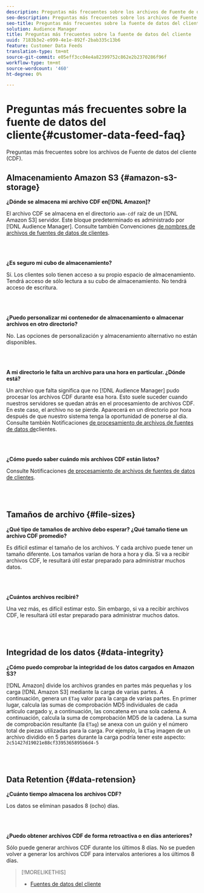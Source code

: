 ```yaml
---
description: Preguntas más frecuentes sobre los archivos de Fuente de datos del cliente (CDF).
seo-description: Preguntas más frecuentes sobre los archivos de Fuente de datos del cliente (CDF).
seo-title: Preguntas más frecuentes sobre la fuente de datos del cliente
solution: Audience Manager
title: Preguntas más frecuentes sobre la fuente de datos del cliente
uuid: 7183b3e2-e999-4e1e-892f-2bab335c13b6
feature: Customer Data Feeds
translation-type: tm+mt
source-git-commit: e05eff3cc04e4a82399752c862e2b2370286f96f
workflow-type: tm+mt
source-wordcount: '460'
ht-degree: 0%

---
```



# Preguntas más frecuentes sobre la fuente de datos del cliente{#customer-data-feed-faq}

Preguntas más frecuentes sobre los archivos de Fuente de datos del cliente (CDF).

## Almacenamiento Amazon S3 {#amazon-s3-storage}

**¿Dónde se almacena mi archivo CDF en[!DNL Amazon]?**

El archivo CDF se almacena en el directorio `aam-cdf` raíz de un [!DNL Amazon S3] servidor. Este bloque predeterminado es administrado por [!DNL Audience Manager]. Consulte también Convenciones [de nombres de archivos de fuentes de datos de clientes](../features/cdf-files.md#cdf-naming-conventions).

<br> 

**¿Es seguro mi cubo de almacenamiento?**

Sí. Los clientes solo tienen acceso a su propio espacio de almacenamiento. Tendrá acceso de sólo lectura a su cubo de almacenamiento. No tendrá acceso de escritura.

<br> 

**¿Puedo personalizar mi contenedor de almacenamiento o almacenar archivos en otro directorio?**

No. Las opciones de personalización y almacenamiento alternativo no están disponibles.

<br> 

**A mi directorio le falta un archivo para una hora en particular. ¿Dónde está?**

Un archivo que falta significa que no [!DNL Audience Manager] pudo procesar los archivos CDF durante esa hora. Esto suele suceder cuando nuestros servidores se quedan atrás en el procesamiento de archivos CDF. En este caso, el archivo no se pierde. Aparecerá en un directorio por hora después de que nuestro sistema tenga la oportunidad de ponerse al día. Consulte también Notificaciones [de procesamiento de archivos de fuentes de datos de](../features/cdf-files.md#cdf-file-processing-notifications)clientes.

<br> 

**¿Cómo puedo saber cuándo mis archivos CDF están listos?**

Consulte Notificaciones [de procesamiento de archivos de fuentes de datos de clientes](../features/cdf-files.md#cdf-file-processing-notifications).

<br> 

## Tamaños de archivo {#file-sizes}

**¿Qué tipo de tamaños de archivo debo esperar? ¿Qué tamaño tiene un archivo CDF promedio?**

Es difícil estimar el tamaño de los archivos. Y cada archivo puede tener un tamaño diferente. Los tamaños varían de hora a hora y día. Si va a recibir archivos CDF, le resultará útil estar preparado para administrar muchos datos.

<br> 

**¿Cuántos archivos recibiré?**

Una vez más, es difícil estimar esto. Sin embargo, si va a recibir archivos CDF, le resultará útil estar preparado para administrar muchos datos.

<br> 

## Integridad de los datos {#data-integrity}

**¿Cómo puedo comprobar la integridad de los datos cargados en Amazon S3?**

[!DNL Amazon] divide los archivos grandes en partes más pequeñas y los carga [!DNL Amazon S3] mediante la carga de varias partes. A continuación, genera un `ETag` valor para la carga de varias partes. En primer lugar, calcula las sumas de comprobación MD5 individuales de cada artículo cargado y, a continuación, las concatena en una sola cadena. A continuación, calcula la suma de comprobación MD5 de la cadena. La suma de comprobación resultante (la `ETag`) se anexa con un guión y el número total de piezas utilizadas para la carga. Por ejemplo, la `ETag` imagen de un archivo dividido en 5 partes durante la carga podría tener este aspecto: `2c51427d19021e88cf3395365895b6d4-5`

<br> 

## Data Retention {#data-retension}

**¿Cuánto tiempo almacena los archivos CDF?**

Los datos se eliminan pasados 8 (ocho) días.

<br> 

**¿Puedo obtener archivos CDF de forma retroactiva o en días anteriores?**

Sólo puede generar archivos CDF durante los últimos 8 días. No se pueden volver a generar los archivos CDF para intervalos anteriores a los últimos 8 días.

>[!MORELIKETHIS]
>
>* [Fuentes de datos del cliente](../features/cdf-files.md)

